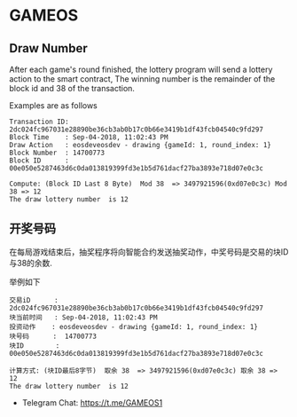 # GAMEOS

## Draw Number
After each game's round finished, the lottery program will send a lottery action to the smart contract, The winning number is the remainder of the block id and 38 of the transaction.  

Examples are as follows 
```
Transaction ID: 2dc024fc967031e28890be36cb3ab0b17c0b66e3419b1df43fcb04540c9fd297
Block Time    : Sep-04-2018, 11:02:43 PM	
Draw Action   : eosdeveosdev - drawing {gameId: 1, round_index: 1}
Block Number  :	14700773
Block ID      : 00e050e5287463d6c0da013819399fd3e1b5d761dacf27ba3893e718d07e0c3c

Compute: (Block ID Last 8 Byte)  Mod 38  => ‭3497921596‬(0xd07e0c3c) Mod 38 => 12
The draw lottery number  is 12
```


## 开奖号码
在每局游戏结束后，抽奖程序将向智能合约发送抽奖动作，中奖号码是交易的块ID与38的余数.

举例如下
```
交易iD      : 2dc024fc967031e28890be36cb3ab0b17c0b66e3419b1df43fcb04540c9fd297
块当前时间   : Sep-04-2018, 11:02:43 PM	
投资动作    : eosdeveosdev - drawing {gameId: 1, round_index: 1}
块号码      :	14700773
块ID        : 00e050e5287463d6c0da013819399fd3e1b5d761dacf27ba3893e718d07e0c3c

计算方式: (块ID最后8字节)  取余 38  => ‭3497921596‬(0xd07e0c3c) 取余 38 => 12
The draw lottery number  is 12
```


* Telegram Chat:  https://t.me/GAMEOS1
